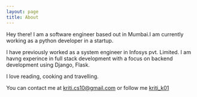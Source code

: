 ```yaml
---
layout: page
title: About
---
```


<p class="message">
  Hey there! I am a software engineer based out in Mumbai.I am currently working as a python developer in a startup.
  
  I have previously worked as a system engineer in Infosys pvt. Limited. I am havng experince in full stack development 
  with a focus on backend development using Django, Flask.
  
  I love reading, cooking  and travelling.
  
  You can contact me at <a href="kriti.cs10@gmail.com">kriti.cs10@gmail.com</a> or follow me <a href="https://twitter.com/kriti_k01">kriti_k01</a>
</p>


